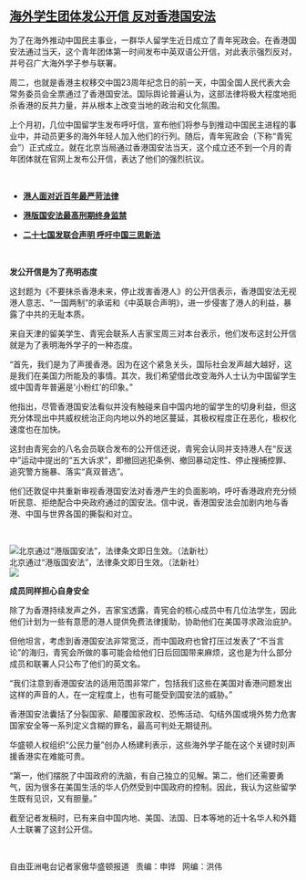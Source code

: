 <!--1593634125000-->
[海外学生团体发公开信  反对香港国安法](https://www.rfa.org/mandarin/yataibaodao/gangtai/hc-07012020093802.html)
------

<p>为了在海外推动中国民主事业，一群华人留学生近日成立了青年宪政会。在香港国安法通过当天，这个青年团体第一时间发布中英双语公开信，对此表示强烈反对，并号召广大海外学子参与联署。</p><p>周二，也就是香港主权移交中国23周年纪念日的前一天，中国全国人民代表大会常务委员会全票通过了香港国安法。国际舆论普遍认为，这部法律将极大程度地扼杀香港的反共力量，并从根本上改变当地的政治和文化氛围。</p><p>上个月初，几位中国留学生发布呼吁信，宣布他们将参与到推动中国民主进程的事业中，并动员更多的海外年轻人加入他们的行列。随后，青年宪政会（下称“青宪会”）正式成立。就在北京当局通过香港国安法当天，这个成立还不到一个月的青年团体就在官网上发布公开信，表达了他们的强烈抗议。</p><p> </p><ul><li><b><a class="external-link" href="http://www.rfa.org/mandarin/yataibaodao/gangtai/ql-07012020064015.html">港人面对近百年最严苛法律</a></b></li></ul><ul><li><b><a class="external-link" href="http://www.rfa.org/mandarin/Xinwen/WUL0630C-06292020234652.html">港版国安法最高刑期终身监禁</a></b></li></ul><ul><li><b><a class="external-link" href="http://www.rfa.org/mandarin/yataibaodao/gangtai/hj-06302020135810.html">二十七国发联合声明 呼吁中国三思新法</a></b></li></ul><p> </p><p><b>发公开信是为了亮明态度</b></p><p>这封题为《不要抹杀香港未来，停止戕害香港人》的公开信表示，香港国安法无视港人意志、“一国两制”的承诺和《中英联合声明》，进一步侵害了港人的利益，暴露了中共的无耻本质。</p><p>来自天津的留美学生、青宪会联系人吉家宝周三对本台表示，他们发布这封公开信就是为了表明海外学子的一种态度。</p><p>“首先，我们是为了声援香港。因为在这个紧急关头，国际社会发声越大越好，这是我们在美国力所能及的事情。其次，我们希望借此改变海外人士认为中国留学生或中国青年普遍是‘小粉红’的印象。”</p><p>他指出，尽管香港国安法看似并没有触碰来自中国内地的留学生的切身利益，但这充分体现出中共威权统治正向内地以外的地区蔓延，其极权程度正在恶化，极权化速度也在加快。</p><p>这封由青宪会的八名会员联合发布的公开信还说，青宪会认同并支持港人在“反送中”运动中提出的“五大诉求”，即撤回逃犯条例、撤回暴动定性、停止搜捕控罪、追究警方施暴、落实“真双普选”。</p><p>他们还敦促中共重新审视香港国安法对香港产生的负面影响，呼吁香港政府充分倾听民意、拒绝配合中央政府通过的国安法。信中说，香港国安法会加剧内地与香港、中国与世界各国的撕裂和对立。</p><p> </p><p><div class="image-inline captioned" style="width:622px;"><div style="width:622px;"><img alt="北京通过“港版国安法”，法律条文即日生效。（法新社）" src="https://www.rfa.org/mandarin/yataibaodao/gangtai/hc-07012020093802.html/hc0701.jpg" title="北京通过“港版国安法”，法律条文即日生效。（法新社）"/></div><div class="image-caption"><span style="width:622px;">北京通过“港版国安法”，法律条文即日生效。（法新社）</span><span class="copyright"> </span></div><div id="zoomattribute"><a class="single_image" href="/mandarin/yataibaodao/gangtai/hc-07012020093802.html/hc0701.jpg" title="北京通过“港版国安法”，法律条文即日生效。（法新社）"><img src="/rfa_resources/graphics/icon-zoom.png"/></a></div></div></p><p><b>成员同样担心自身安全</b></p><p>除了为香港持续发声之外，吉家宝透露，青宪会的核心成员中有几位法学生，因此他们计划为一些有意愿的港人提供免费法律援助，协助他们在美国寻求政治庇护。</p><p>但他坦言，考虑到香港国安法非常宽泛，而中国政府也曾打压过发表了“不当言论”的海归，青宪会所做的事可能会给他们日后回国带来麻烦，这也是为什么部分成员和联署人只公布了他们的英文名。</p><p>“我们注意到香港国安法的适用范围非常广，包括我们这些在美国对香港问题发出这样的声音的人，在一定程度上，也有可能受到国安法的威胁。”</p><p>香港国安法囊括了分裂国家、颠覆国家政权、恐怖活动、勾结外国或境外势力危害国家安全等一系列定义含糊的罪名，最高可判处无期徒刑。</p><p>华盛顿人权组织“公民力量”创办人杨建利表示，这些海外学子能在这个关键时刻声援香港实在难能可贵。</p><p>“第一，他们摆脱了中国政府的洗脑，有自己独立的见解。第二，他们还需要勇气，因为很多在美国生活的华人仍然受到中国政府的控制。因此，我认为这些留学生既有见识，又有胆量。”</p><p>截至记者发稿时，已有来自中国内地、美国、法国、日本等地的近十名华人和外籍人士联署了这封公开信。</p><p> </p><p>自由亚洲电台记者家傲华盛顿报道   责编：申铧   网编：洪伟</p>
